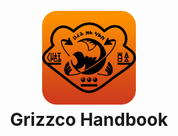 
<h1 align="center">
  <br>
  <img src="https://raw.githubusercontent.com/Bentheminernz/GrizzcoHandbook/readme/ReadMeIcon.png?token=GHSAT0AAAAAACVEENVTUGZDOWZP2XG7HVYUZV2XB4Q" width="150">
  <br>
  <b>Grizzco Handbook</b>
</h1>

<p align="center>Grizzco Handbook, the ultimate companion for Salmon Run.</p>
